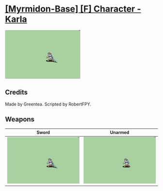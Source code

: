 # [\[Myrmidon-Base\] \[F\] Character - Karla](./%5BMyrmidon-Base%5D%20%5BF%5D%20Character%20-%20Karla)

<img src="./1.%20Sword/Sword_000.png" alt="[Myrmidon-Base] [F] Character - Karla standing" />

## Credits

Made by Greentea.
Scripted by RobertFPY.

## Weapons


|Sword |Unarmed |
|  :---: | :---: |
| <img alt="Sword animation" src="./1.%20Sword/Sword.gif" /> | <img alt="Unarmed animation" src="./8.%20Unarmed/Unarmed.gif" /> |
